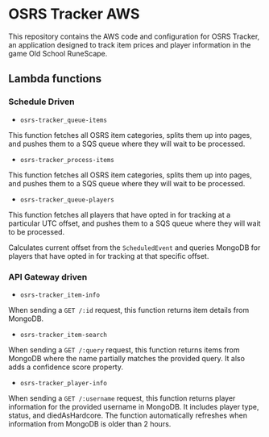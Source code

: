 # OSRS Tracker AWS

This repository contains the AWS code and configuration for OSRS Tracker, an application designed to track item prices
and player information in the game Old School RuneScape.

## Lambda functions

### Schedule Driven

- `osrs-tracker_queue-items`

This function fetches all OSRS item categories, splits them up into pages, and pushes them to a SQS queue where they
will wait to be processed.

- `osrs-tracker_process-items`

This function fetches all OSRS item categories, splits them up into pages, and pushes them to a SQS queue where they
will wait to be processed.

- `osrs-tracker_queue-players`

This function fetches all players that have opted in for tracking at a particular UTC offset, and pushes them to a SQS
queue where they will wait to be processed.

Calculates current offset from the `ScheduledEvent` and queries MongoDB for players that have opted in for tracking at
that specific offset.

### API Gateway driven

- `osrs-tracker_item-info`

When sending a `GET /:id` request, this function returns item details from MongoDB.

- `osrs-tracker_item-search`

When sending a `GET /:query` request, this function returns items from MongoDB where the name partially matches the
provided query. It also adds a confidence score property.

- `osrs-tracker_player-info`

When sending a `GET /:username` request, this function returns player information for the provided username in MongoDB.
It includes player type, status, and diedAsHardcore. The function automatically refreshes when information from MongoDB
is older than 2 hours.
